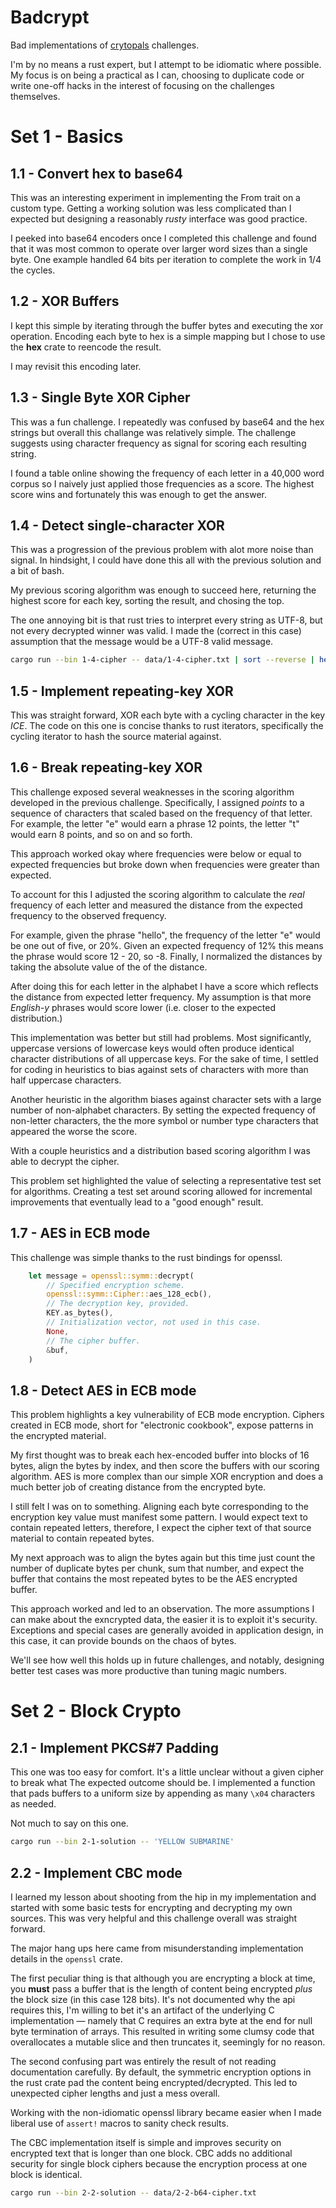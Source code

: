 # Badcrypt

Bad implementations of [crytopals](https://cryptopals.com/) challenges.

I'm by no means a rust expert, but I attempt to be idiomatic where possible. My
focus is on being a practical as I can, choosing to duplicate code or write one-off
hacks in the interest of focusing on the challenges themselves.

# Set 1 - Basics

## 1.1 - Convert hex to base64

This was an interesting experiment in implementing the From trait on a custom
type. Getting a working solution was less complicated than I expected but designing
a reasonably _rusty_ interface was good practice.

I peeked into base64 encoders once I completed this challenge and found that
it was most common to operate over larger word sizes than a single byte. One
example handled 64 bits per iteration to complete the work in 1/4 the cycles.

## 1.2 - XOR Buffers

I kept this simple by iterating through the buffer bytes and executing the xor operation. Encoding each byte to hex is a simple
mapping but I chose to use the **hex** crate to reencode the result.

I may revisit this encoding later.

## 1.3 - Single Byte XOR Cipher

This was a fun challenge. I repeatedly was confused by base64 and the hex strings
but overall this challange was relatively simple. The challenge suggests using
character frequency as signal for scoring each resulting string.

I found a table online showing the frequency of each letter in a 40,000 word corpus
so I naively just applied those frequencies as a score. The highest score wins
and fortunately this was enough to get the answer.

## 1.4 - Detect single-character XOR

This was a progression of the previous problem with alot more noise than signal.
In hindsight, I could have done this all with the previous solution and a bit of
bash.

My previous scoring algorithm was enough to succeed here, returning the highest
score for each key, sorting the result, and chosing the top.

The one annoying bit is that rust tries to interpret every string as UTF-8, but
not every decrypted winner was valid. I made the (correct in this case) assumption
that the message would be a UTF-8 valid message.

```sh
cargo run --bin 1-4-cipher -- data/1-4-cipher.txt | sort --reverse | head -n 1
```

## 1.5 - Implement repeating-key XOR

This was straight forward, XOR each byte with a cycling character in the key _ICE_.
The code on this one is concise thanks to rust iterators, specifically the cycling
iterator to hash the source material against.

## 1.6 - Break repeating-key XOR

This challenge exposed several weaknesses in the scoring algorithm developed in
the previous challenge. Specifically, I assigned _points_ to a sequence of characters that scaled based on the frequency of that letter. For example, the
letter "e" would earn a phrase 12 points, the letter "t" would earn 8 points, and
so on and so forth.

This approach worked okay where frequencies were below or equal to expected frequencies but broke down when frequencies were greater than expected.

To account for this I adjusted the scoring algorithm to calculate the _real_
frequency of each letter and measured the distance from the expected frequency
to the observed frequency.

For example, given the phrase "hello", the frequency of the letter "e" would be
one out of five, or 20%. Given an expected frequency of 12% this means the phrase
would score 12 - 20, so -8. Finally, I normalized the distances by taking the absolute value of the of the distance.

After doing this for each letter in the alphabet I have a score which reflects
the distance from expected letter frequency. My assumption is that more _English-y_
phrases would score lower (i.e. closer to the expected distribution.)

This implementation was better but still had problems. Most significantly, uppercase
versions of lowercase keys would often produce identical character distributions
of all uppercase keys. For the sake of time, I settled for coding in heuristics
to bias against sets of characters with more than half uppercase characters.

Another heuristic in the algorithm biases against character sets with a large number of non-alphabet characters. By setting the expected frequency of non-letter characters, the the more symbol or number type characters that appeared the worse
the score.

With a couple heuristics and a distribution based scoring algorithm I was able
to decrypt the cipher.

This problem set highlighted the value of selecting a representative test set for
algorithms. Creating a test set around scoring allowed for incremental improvements
that eventually lead to a "good enough" result.

## 1.7 - AES in ECB mode
This challenge was simple thanks to the rust bindings for openssl.
```rust
    let message = openssl::symm::decrypt(
        // Specified encryption scheme.
        openssl::symm::Cipher::aes_128_ecb(),
        // The decryption key, provided.
        KEY.as_bytes(),
        // Initialization vector, not used in this case.
        None,
        // The cipher buffer.
        &buf,
    )
```

## 1.8 - Detect AES in ECB mode

This problem highlights a key vulnerability of ECB mode encryption. Ciphers created
in ECB mode, short for "electronic cookbook", expose patterns in the encrypted
material.

My first thought was to break each hex-encoded buffer into blocks of 16 bytes,
align the bytes by index, and then score the buffers with our scoring algorithm.
AES is more complex than our simple XOR encryption and does a much better job of
creating distance from the encrypted byte.

I still felt I was on to something. Aligning each byte corresponding to the encryption key value must manifest some pattern. I would expect text to contain
repeated letters, therefore, I expect the cipher text of that source material to
contain repeated bytes.

My next approach was to align the bytes again but this time just count the number of
duplicate bytes per chunk, sum that number, and expect the buffer that contains the
most repeated bytes to be the AES encrypted buffer.

This approach worked and led to an observation. The more assumptions I can make about the exncrypted data, the easier it is to exploit it's security. Exceptions
and special cases are generally avoided in application design, in this case, it
can provide bounds on the chaos of bytes.

We'll see how well this holds up in future challenges, and notably, designing
better test cases was more productive than tuning magic numbers.

# Set 2  - Block Crypto

## 2.1 - Implement PKCS#7 Padding

This one was too easy for comfort. It's a little unclear without a given cipher to break what The expected outcome should be. I implemented a function that pads buffers to a uniform size by appending as many `\x04`
characters as needed.

Not much to say on this one.

```sh
cargo run --bin 2-1-solution -- 'YELLOW SUBMARINE'
```

## 2.2 - Implement CBC mode

I learned my lesson about shooting from the hip in my implementation and started with some basic tests
for encrypting and decrypting my own sources. This was very helpful and this challenge
overall was straight forward.

The major hang ups here came from misunderstanding implementation details in the `openssl`
crate.

The first peculiar thing is that although you are encrypting a block at time,
you __must__ pass a buffer that is the length of content being encrypted _plus_ the block
size (in this case 128 bits). It's not documented why the api requires this, I'm willing
to bet it's an artifact of the underlying C implementation — namely that C requires
an extra byte at the end for null byte termination of arrays. This resulted in writing some
clumsy code that overallocates a mutable slice and then truncates it, seemingly
for no reason.

The second confusing part was entirely the result of not reading documentation carefully.
By default, the symmetric encryption options in the rust crate pad the content
being encrypted/decrypted. This led to unexpected cipher lengths and just a mess
overall.

Working with the non-idiomatic openssl library became easier when I made liberal
use of `assert!` macros to sanity check results.

The CBC implementation itself is simple and improves security on encrypted text
that is longer than one block. CBC adds no additional security for single block
ciphers because the encryption process at one block is identical.

```sh
cargo run --bin 2-2-solution -- data/2-2-b64-cipher.txt
```